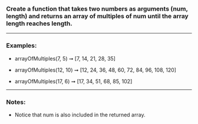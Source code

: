 ### Create a function that takes two numbers as arguments (num, length) and returns an array of multiples of num until the array length reaches length.
*** 
### Examples:

- arrayOfMultiples(7, 5) ➞ [7, 14, 21, 28, 35]

- arrayOfMultiples(12, 10) ➞ [12, 24, 36, 48, 60, 72, 84, 96, 108, 120] 

- arrayOfMultiples(17, 6) ➞ [17, 34, 51, 68, 85, 102]

*** 
### Notes:

- Notice that num is also included in the returned array.